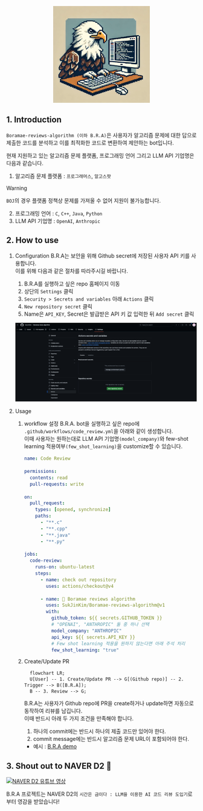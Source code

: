<p align="center">
  <a href="https://github.com/SukJinKim/Boramae-reviews-algorithm/tree/main"> 
    <img src="/img/Boramae-reviews-algorithm-logo.webp" width="256" height="256"/>
  </a>
</p>  


## 1. Introduction


`Boramae-reviews-algorithm (이하 B.R.A)`은 사용자가 알고리즘 문제에 대한 답으로 제출한 코드를 분석하고 이를 최적화한 코드로 변환하여 제안하는 bot입니다.


현재 지원하고 있는 알고리즘 문제 플랫폼, 프로그래밍 언어 그리고 LLM API 기업명은 다음과 같습니다.

1. 알고리즘 문제 플랫폼 : `프로그래머스`, `알고스팟`
> [!WARNING]
> `BOJ`의 경우 플랫폼 정책상 문제를 가져올 수 없어 지원이 불가능합니다.
2. 프로그래밍 언어 : `C`, `C++`, `Java`, `Python`
3. LLM API 기업명 : `OpenAI`, `Anthropic`
  

## 2. How to use

1. Configuration
   B.R.A는 보안을 위해 Github secret에 저장된 사용자 API 키를 사용합니다.  
   이를 위해 다음과 같은 절차를 따라주시길 바랍니다.  

   1) B.R.A를 실행하고 싶은 repo 홈페이지 이동
   2) 상단의 `Settings` 클릭
   3) `Security > Secrets and variables` 아래 `Actions` 클릭
   4) `New repository secret` 클릭
   5) Name은 `API_KEY`, Secret은 발급받은 API 키 값 입력한 뒤 `Add secret` 클릭

   <p align="center">
    <img src="/img/secret setting.png"/>
   </p>  


2. Usage
   1) workflow 설정
       B.R.A. bot을 실행하고 싶은 repo에 `.github/workflows/code_review.yml`을 아래와 같이 생성합니다.  
       이때 사용자는 원하는대로 LLM API 기업명`(model_company)`와 few-shot learning 적용여부`(few_shot_learning)`을 customize할 수 있습니다.  
      <!-- TODO technical report 추가 -->

      ```yml
      name: Code Review

      permissions:
        contents: read
        pull-requests: write

      on:
        pull_request:
          types: [opened, synchronize]
          paths:
            - "**.c"
            - "**.cpp"
            - "**.java"
            - "**.py"

      jobs:
        code-review:
          runs-on: ubuntu-latest
          steps:
            - name: check out repository
              uses: actions/checkout@v4

            - name: 🦅 Boramae reviews algorithm
              uses: SukJinKim/Boramae-reviews-algorithm@v1
              with:
                github_token: ${{ secrets.GITHUB_TOKEN }}
                # "OPENAI", "ANTHROPIC" 둘 중 하나 선택
                model_company: "ANTHROPIC"
                api_key: ${{ secrets.API_KEY }}
                # Few shot learning 적용을 원하지 않는다면 아래 주석 처리
                few_shot_learning: "true"
      ```

   2) Create/Update PR
      ```mermaid
        flowchart LR;
        U[User] -- 1. Create/Update PR --> G[(Github repo)] -- 2. Trigger --> B([B.R.A]);
        B -- 3. Review --> G;
      ```
      B.R.A는 사용자가 Github repo에 PR을 create하거나 update하면 자동으로 동작하여 리뷰를 남깁니다.  
      이때 반드시 아래 두 가지 조건을 만족해야 합니다.  

      1) 하나의 commit에는 반드시 하나의 제출 코드만 있어야 한다.
      2) commit message에는 반드시 알고리즘 문제 URL이 포함되어야 한다.  
      
      - 예시 : [B.R.A demo](https://github.com/SukJinKim/Boramae-reviews-algorithm-demo/pull/3)

  
## 3. Shout out to NAVER D2 :green_heart:

[![NAVER D2 유튜브 영상](http://img.youtube.com/vi/7cwFhX14nkg/0.jpg)](https://youtu.be/7cwFhX14nkg?t=0s)  

B.R.A 프로젝트는 NAVER D2의 `시간은 금이다 : LLM을 이용한 AI 코드 리뷰 도입기`로부터 영감을 받았습니다!